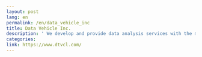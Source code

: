 ```yaml
---
layout: post
lang: en
permalink: /en/data_vehicle_inc
title: Data Vehicle Inc.
description: ' We develop and provide data analysis services with the mission of “Data Science for All”. Development engineers can be fully remote work. The side job and part-time are all right. Please add a word that “remote-in-japan” when applying. (Hiring) '
categories: 
link: https://www.dtvcl.com/
---
```

